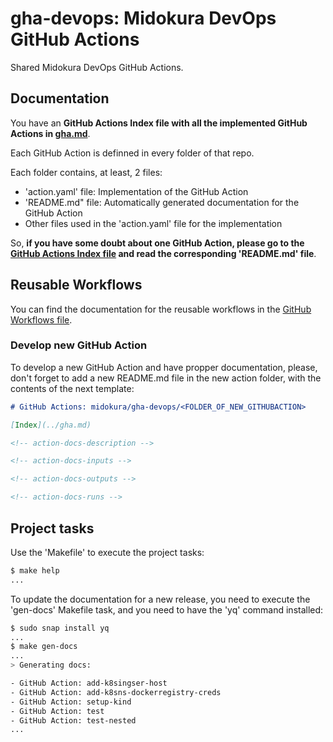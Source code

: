 # gha-devops: Midokura DevOps GitHub Actions

Shared Midokura DevOps GitHub Actions.

## Documentation

You have an **GitHub Actions Index file with all the implemented GitHub Actions in [gha.md](./gha.md)**.

Each GitHub Action is definned in every folder of that repo.

Each folder contains, at least, 2 files:

- 'action.yaml' file: Implementation of the GitHub Action
- 'README.md" file: Automatically generated documentation for the GitHub Action
- Other files used in the 'action.yaml' file for the implementation

So, **if you have some doubt about one GitHub Action, please go to the [GitHub Actions Index file](./gha.md) and read the corresponding 'README.md' file**.


## Reusable Workflows

You can find the documentation for the reusable workflows in the [GitHub Workflows file](./reusable-workflows.md).

### Develop new GitHub Action

To develop a new GitHub Action and have propper documentation, please, don't forget to add a new README.md file in the new action folder, with the contents of the next template:

```md
# GitHub Actions: midokura/gha-devops/<FOLDER_OF_NEW_GITHUBACTION>

[Index](../gha.md)

<!-- action-docs-description -->

<!-- action-docs-inputs -->

<!-- action-docs-outputs -->

<!-- action-docs-runs -->
```

## Project tasks

Use the 'Makefile' to execute the project tasks:

```bash
$ make help
...
```

To update the documentation for a new release, you need to execute the 'gen-docs' Makefile task, and you need to have the 'yq' command installed:

```bash
$ sudo snap install yq
...
$ make gen-docs
...
> Generating docs:

- GitHub Action: add-k8singser-host
- GitHub Action: add-k8sns-dockerregistry-creds
- GitHub Action: setup-kind
- GitHub Action: test
- GitHub Action: test-nested
...
```
